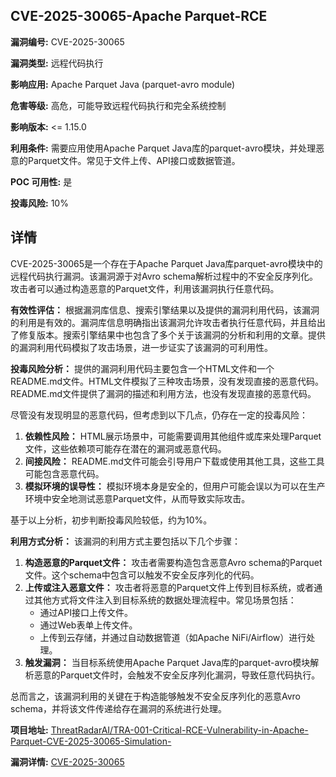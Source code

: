 ## CVE-2025-30065-Apache Parquet-RCE

**漏洞编号:** CVE-2025-30065

**漏洞类型:** 远程代码执行

**影响应用:** Apache Parquet Java (parquet-avro module)

**危害等级:** 高危，可能导致远程代码执行和完全系统控制

**影响版本:** <= 1.15.0

**利用条件:** 需要应用使用Apache Parquet Java库的parquet-avro模块，并处理恶意的Parquet文件。常见于文件上传、API接口或数据管道。

**POC 可用性:** 是

**投毒风险:** 10%

## 详情

CVE-2025-30065是一个存在于Apache Parquet Java库parquet-avro模块中的远程代码执行漏洞。该漏洞源于对Avro schema解析过程中的不安全反序列化。攻击者可以通过构造恶意的Parquet文件，利用该漏洞执行任意代码。

**有效性评估：**
根据漏洞库信息、搜索引擎结果以及提供的漏洞利用代码，该漏洞的利用是有效的。漏洞库信息明确指出该漏洞允许攻击者执行任意代码，并且给出了修复版本。搜索引擎结果中也包含了多个关于该漏洞的分析和利用的文章。提供的漏洞利用代码模拟了攻击场景，进一步证实了该漏洞的可利用性。

**投毒风险分析：**
提供的漏洞利用代码主要包含一个HTML文件和一个README.md文件。HTML文件模拟了三种攻击场景，没有发现直接的恶意代码。README.md文件提供了漏洞的描述和利用方法，也没有发现直接的恶意代码。

尽管没有发现明显的恶意代码，但考虑到以下几点，仍存在一定的投毒风险：

1.  **依赖性风险：** HTML展示场景中，可能需要调用其他组件或库来处理Parquet文件，这些依赖项可能存在潜在的漏洞或恶意代码。
2.  **间接风险：** README.md文件可能会引导用户下载或使用其他工具，这些工具可能包含恶意代码。
3. **模拟环境的误导性：** 模拟环境本身是安全的，但用户可能会误以为可以在生产环境中安全地测试恶意Parquet文件，从而导致实际攻击。

基于以上分析，初步判断投毒风险较低，约为10%。

**利用方式分析：**
该漏洞的利用方式主要包括以下几个步骤：

1.  **构造恶意的Parquet文件：** 攻击者需要构造包含恶意Avro schema的Parquet文件。这个schema中包含可以触发不安全反序列化的代码。
2.  **上传或注入恶意文件：** 攻击者将恶意的Parquet文件上传到目标系统，或者通过其他方式将文件注入到目标系统的数据处理流程中。常见场景包括：
    *   通过API接口上传文件。
    *   通过Web表单上传文件。
    *   上传到云存储，并通过自动数据管道（如Apache NiFi/Airflow）进行处理。
3.  **触发漏洞：** 当目标系统使用Apache Parquet Java库的parquet-avro模块解析恶意的Parquet文件时，会触发不安全反序列化漏洞，导致任意代码执行。

总而言之，该漏洞利用的关键在于构造能够触发不安全反序列化的恶意Avro schema，并将该文件传递给存在漏洞的系统进行处理。

**项目地址:** [ThreatRadarAI/TRA-001-Critical-RCE-Vulnerability-in-Apache-Parquet-CVE-2025-30065-Simulation-](https://github.com/ThreatRadarAI/TRA-001-Critical-RCE-Vulnerability-in-Apache-Parquet-CVE-2025-30065-Simulation-)

**漏洞详情:** [CVE-2025-30065](https://nvd.nist.gov/vuln/detail/CVE-2025-30065)